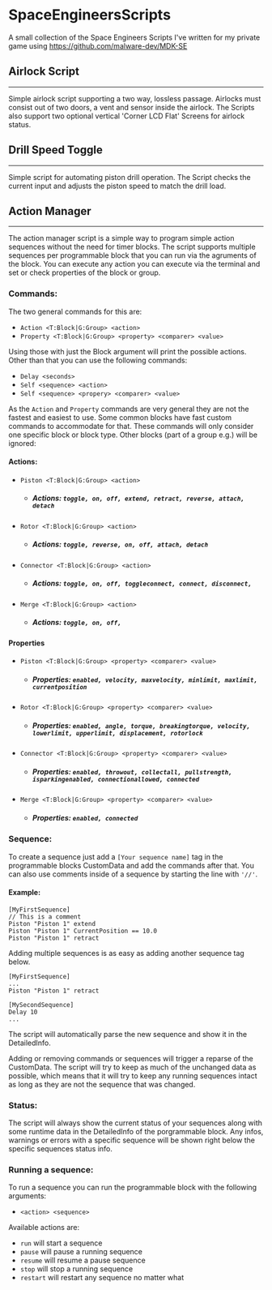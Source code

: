 # SpaceEngineersScripts
A small collection of the Space Engineers Scripts I've written for my private game using https://github.com/malware-dev/MDK-SE

## Airlock Script
___
Simple airlock script supporting a two way, lossless passage. Airlocks must consist out of two doors, a vent and sensor inside the airlock.
The Scripts also support two optional vertical 'Corner LCD Flat' Screens for airlock status.

## Drill Speed Toggle
___
Simple script for automating piston drill operation. The Script checks the current input and adjusts the piston speed to match the drill load.

## Action Manager
___
The action manager script is a simple way to program simple action sequences without the need for timer blocks. The script supports multiple sequences per programmable block that you can run via the agruments of the block. You can execute any action you can execute via the terminal and set or check properties of the block or group. 

### Commands:
The two general commands for this are:
- `Action <T:Block|G:Group> <action>` 
- `Property <T:Block|G:Group> <property> <comparer> <value>`

Using those with just the Block argument will print the possible actions. Other than that you can use the following commands:
- `Delay <seconds>`
- `Self <sequence> <action>`
- `Self <sequence> <propery> <comparer> <value>`

As the `Action` and `Property` commands are very general they are not the fastest and easiest to use. Some common blocks have fast custom commands to accommodate for that. These commands will only consider one specific block or block type. Other blocks (part of a group e.g.) will be ignored:
#### Actions:
- `Piston <T:Block|G:Group> <action>` 
    - ##### Actions: `toggle, on, off, extend, retract, reverse, attach, detach`
- `Rotor <T:Block|G:Group> <action>`
    - ##### Actions: `toggle, reverse, on, off, attach, detach`
- `Connector <T:Block|G:Group> <action>`
    - ##### Actions: `toggle, on, off, toggleconnect, connect, disconnect,`
- `Merge <T:Block|G:Group> <action>`
    - ##### Actions: `toggle, on, off,`
#### Properties
- `Piston <T:Block|G:Group> <property> <comparer> <value>`
    - ##### Properties: `enabled, velocity, maxvelocity, minlimit, maxlimit, currentposition`
- `Rotor <T:Block|G:Group> <property> <comparer> <value>`
    - ##### Properties: `enabled, angle, torque, breakingtorque, velocity, lowerlimit, upperlimit, displacement, rotorlock`
- `Connector <T:Block|G:Group> <property> <comparer> <value>`
    - ##### Properties: `enabled, throwout, collectall, pullstrength, isparkingenabled, connectionallowed, connected`
- `Merge <T:Block|G:Group> <property> <comparer> <value>`
    - ##### Properties: `enabled, connected`

### Sequence:
To create a sequence just add a `[Your sequence name]` tag in the programmable blocks CustomData and add the commands after that. You can also use comments inside of a sequence by starting the line with `'//'`.

#### Example:
```
[MyFirstSequence]
// This is a comment
Piston "Piston 1" extend
Piston "Piston 1" CurrentPosition == 10.0
Piston "Piston 1" retract
```

Adding multiple sequences is as easy as adding another sequence tag below.
```
[MyFirstSequence]
...
Piston "Piston 1" retract

[MySecondSequence]
Delay 10
...
```

The script will automatically parse the new sequence and show it in the DetailedInfo. 

Adding or removing commands or sequences will trigger a reparse of the CustomData. The script will try to keep as much of the unchanged data as possible, which means that it will try to keep any running sequences intact as long as they are not the sequence that was changed.

### Status:
The script will always show the current status of your sequences along with some runtime data in the DetailedInfo of the porgrammable block. Any infos, warnings or errors with a specific sequence will be shown right below the specific sequences status info.

### Running a sequence:
To run a sequence you can run the programmable block with the following arguments:
- `<action> <sequence>`

Available actions are:
- `run` will start a sequence
- `pause` will pause a running sequence
- `resume` will resume a pause sequence
- `stop` will stop a running sequence
- `restart` will restart any sequence no matter what
